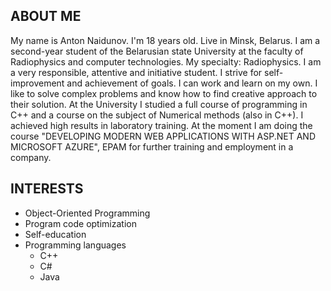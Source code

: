 ## ABOUT ME
My name is Anton Naidunov. I'm 18 years old. Live in Minsk, Belarus. I am a second-year student of the Belarusian state University at the faculty of Radiophysics and computer technologies. My specialty: Radiophysics. I am a very responsible, attentive and initiative student. I strive for self-improvement and achievement of goals. I can work and learn on my own. I like to solve complex problems and know how to find creative approach to their solution. At the University I studied a full course of programming in C++ and a course on the subject of Numerical methods (also in C++). I achieved high results in laboratory training. 
At the moment I am doing the course "DEVELOPING MODERN WEB APPLICATIONS WITH ASP.NET AND MICROSOFT AZURE", EPAM for further training and employment in a company.


## INTERESTS
* Object-Oriented Programming
* Program code optimization
* Self-education
* Programming languages
  - С++
  - С#
  - Java
